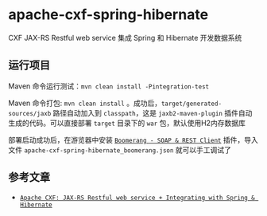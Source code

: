 # apache-cxf-spring-hibernate

CXF JAX-RS Restful web service 集成 Spring 和 Hibernate 开发数据系统

## 运行项目

Maven 命令运行测试：`mvn clean install -Pintegration-test`

Maven 命令打包: `mvn clean install` 。成功后，`target/generated-sources/jaxb` 路径自动加入到 `classpath`，这是 `jaxb2-maven-plugin` 插件自动生成的代码。可以直接部署 `target` 目录下的 `war` 包，默认使用H2内存数据库

部署启动成功后，在游览器中安装 [`Boomerang - SOAP & REST Client`](https://microsoftedge.microsoft.com/addons/detail/boomerang-soap-rest-c/bhmdjpobkcdcompmlhiigoidknlgghfo?hl=zh-CN) 插件，导入文件 `apache-cxf-spring-hibernate_boomerang.json` 就可以手工调试了

## 参考文章

- [`Apache CXF: JAX-RS Restful web service + Integrating with Spring & Hibernate`](https://www.benchresources.net/apache-cxf-jax-rs-restful-web-service-integrating-with-spring-hibernate/#google_vignette)


